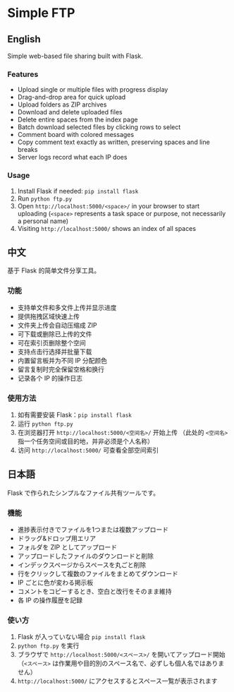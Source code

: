 # Simple FTP

## English
Simple web-based file sharing built with Flask.

### Features
- Upload single or multiple files with progress display
- Drag-and-drop area for quick upload
- Upload folders as ZIP archives
- Download and delete uploaded files
- Delete entire spaces from the index page
- Batch download selected files by clicking rows to select
- Comment board with colored messages
- Copy comment text exactly as written, preserving spaces and line breaks
- Server logs record what each IP does

### Usage
1. Install Flask if needed: `pip install flask`
2. Run `python ftp.py`
3. Open `http://localhost:5000/<space>/` in your browser to start uploading
   (`<space>` represents a task space or purpose, not necessarily a personal name)
4. Visiting `http://localhost:5000/` shows an index of all spaces

## 中文
基于 Flask 的简单文件分享工具。

### 功能
- 支持单文件和多文件上传并显示进度
- 提供拖拽区域快速上传
- 文件夹上传会自动压缩成 ZIP
- 可下载或删除已上传的文件
- 可在索引页删除整个空间
- 支持点击行选择并批量下载
- 内置留言板并为不同 IP 分配颜色
- 留言复制时完全保留空格和换行
- 记录各个 IP 的操作日志

### 使用方法
1. 如有需要安装 Flask：`pip install flask`
2. 运行 `python ftp.py`
3. 在浏览器打开 `http://localhost:5000/<空间名>/` 开始上传
   （此处的 `<空间名>` 指一个任务空间或目的地，并非必须是个人名称）
4. 访问 `http://localhost:5000/` 可查看全部空间索引

## 日本語
Flask で作られたシンプルなファイル共有ツールです。

### 機能
- 進捗表示付きでファイルを1つまたは複数アップロード
- ドラッグ&ドロップ用エリア
- フォルダを ZIP としてアップロード
- アップロードしたファイルのダウンロードと削除
- インデックスページからスペースを丸ごと削除
- 行をクリックして複数のファイルをまとめてダウンロード
- IP ごとに色が変わる掲示板
- コメントをコピーするとき、空白と改行をそのまま維持
- 各 IP の操作履歴を記録

### 使い方
1. Flask が入っていない場合 `pip install flask`
2. `python ftp.py` を実行
3. ブラウザで `http://localhost:5000/<スペース>/` を開いてアップロード開始
   （`<スペース>` は作業用や目的別のスペース名で、必ずしも個人名ではありません）
4. `http://localhost:5000/` にアクセスするとスペース一覧が表示されます

